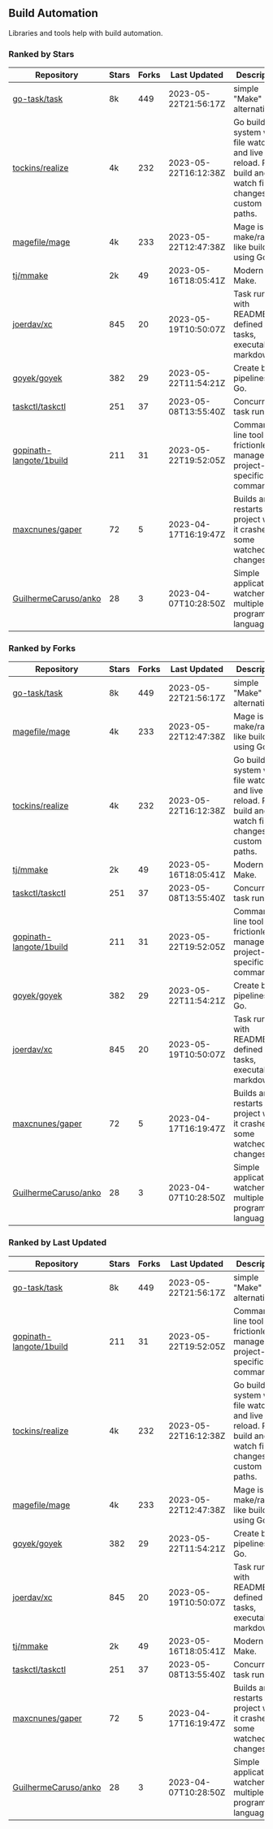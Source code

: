 ## Build Automation

Libraries and tools help with build automation.

### Ranked by Stars

| Repository | Stars | Forks | Last Updated | Description | 
|------------|-------|-------|--------------|-------------|
| [go-task/task](https://github.com/go-task/task) | 8k | 449 | 2023-05-22T21:56:17Z |  simple "Make" alternative. |
| [tockins/realize](https://github.com/tockins/realize) | 4k | 232 | 2023-05-22T16:12:38Z |  Go build a system with file watchers and live to reload. Run, build and watch file changes with custom paths. |
| [magefile/mage](https://github.com/magefile/mage) | 4k | 233 | 2023-05-22T12:47:38Z |  Mage is a make/rake-like build tool using Go. |
| [tj/mmake](https://github.com/tj/mmake) | 2k | 49 | 2023-05-16T18:05:41Z |  Modern Make. |
| [joerdav/xc](https://github.com/joerdav/xc) | 845 | 20 | 2023-05-19T10:50:07Z |  Task runner with README.md defined tasks, executable markdown. |
| [goyek/goyek](https://github.com/goyek/goyek) | 382 | 29 | 2023-05-22T11:54:21Z |  Create build pipelines in Go. |
| [taskctl/taskctl](https://github.com/taskctl/taskctl) | 251 | 37 | 2023-05-08T13:55:40Z |  Concurrent task runner. |
| [gopinath-langote/1build](https://github.com/gopinath-langote/1build) | 211 | 31 | 2023-05-22T19:52:05Z |  Command line tool to frictionlessly manage project-specific commands. |
| [maxcnunes/gaper](https://github.com/maxcnunes/gaper) | 72 | 5 | 2023-04-17T16:19:47Z |  Builds and restarts a Go project when it crashes or some watched file changes. |
| [GuilhermeCaruso/anko](https://github.com/GuilhermeCaruso/anko) | 28 | 3 | 2023-04-07T10:28:50Z |  Simple application watcher for multiple programming languages. |

### Ranked by Forks

| Repository | Stars | Forks | Last Updated | Description | 
|------------|-------|-------|--------------|-------------|
| [go-task/task](https://github.com/go-task/task) | 8k | 449 | 2023-05-22T21:56:17Z |  simple "Make" alternative. |
| [magefile/mage](https://github.com/magefile/mage) | 4k | 233 | 2023-05-22T12:47:38Z |  Mage is a make/rake-like build tool using Go. |
| [tockins/realize](https://github.com/tockins/realize) | 4k | 232 | 2023-05-22T16:12:38Z |  Go build a system with file watchers and live to reload. Run, build and watch file changes with custom paths. |
| [tj/mmake](https://github.com/tj/mmake) | 2k | 49 | 2023-05-16T18:05:41Z |  Modern Make. |
| [taskctl/taskctl](https://github.com/taskctl/taskctl) | 251 | 37 | 2023-05-08T13:55:40Z |  Concurrent task runner. |
| [gopinath-langote/1build](https://github.com/gopinath-langote/1build) | 211 | 31 | 2023-05-22T19:52:05Z |  Command line tool to frictionlessly manage project-specific commands. |
| [goyek/goyek](https://github.com/goyek/goyek) | 382 | 29 | 2023-05-22T11:54:21Z |  Create build pipelines in Go. |
| [joerdav/xc](https://github.com/joerdav/xc) | 845 | 20 | 2023-05-19T10:50:07Z |  Task runner with README.md defined tasks, executable markdown. |
| [maxcnunes/gaper](https://github.com/maxcnunes/gaper) | 72 | 5 | 2023-04-17T16:19:47Z |  Builds and restarts a Go project when it crashes or some watched file changes. |
| [GuilhermeCaruso/anko](https://github.com/GuilhermeCaruso/anko) | 28 | 3 | 2023-04-07T10:28:50Z |  Simple application watcher for multiple programming languages. |

### Ranked by Last Updated

| Repository | Stars | Forks | Last Updated | Description | 
|------------|-------|-------|--------------|-------------|
| [go-task/task](https://github.com/go-task/task) | 8k | 449 | 2023-05-22T21:56:17Z |  simple "Make" alternative. |
| [gopinath-langote/1build](https://github.com/gopinath-langote/1build) | 211 | 31 | 2023-05-22T19:52:05Z |  Command line tool to frictionlessly manage project-specific commands. |
| [tockins/realize](https://github.com/tockins/realize) | 4k | 232 | 2023-05-22T16:12:38Z |  Go build a system with file watchers and live to reload. Run, build and watch file changes with custom paths. |
| [magefile/mage](https://github.com/magefile/mage) | 4k | 233 | 2023-05-22T12:47:38Z |  Mage is a make/rake-like build tool using Go. |
| [goyek/goyek](https://github.com/goyek/goyek) | 382 | 29 | 2023-05-22T11:54:21Z |  Create build pipelines in Go. |
| [joerdav/xc](https://github.com/joerdav/xc) | 845 | 20 | 2023-05-19T10:50:07Z |  Task runner with README.md defined tasks, executable markdown. |
| [tj/mmake](https://github.com/tj/mmake) | 2k | 49 | 2023-05-16T18:05:41Z |  Modern Make. |
| [taskctl/taskctl](https://github.com/taskctl/taskctl) | 251 | 37 | 2023-05-08T13:55:40Z |  Concurrent task runner. |
| [maxcnunes/gaper](https://github.com/maxcnunes/gaper) | 72 | 5 | 2023-04-17T16:19:47Z |  Builds and restarts a Go project when it crashes or some watched file changes. |
| [GuilhermeCaruso/anko](https://github.com/GuilhermeCaruso/anko) | 28 | 3 | 2023-04-07T10:28:50Z |  Simple application watcher for multiple programming languages. |

